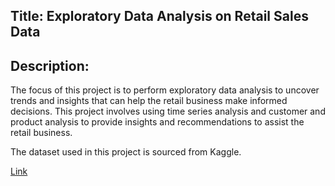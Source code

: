 ## Title: Exploratory Data Analysis on Retail Sales Data

## Description:

The focus of this project is to perform exploratory data analysis to uncover trends and insights that can help the retail business make informed decisions.
This project involves using time series analysis and customer and product analysis to provide insights and recommendations to assist the retail business.

The dataset used in this project is sourced from Kaggle. 

[Link](https://www.kaggle.com/datasets?search=retail+sales)

